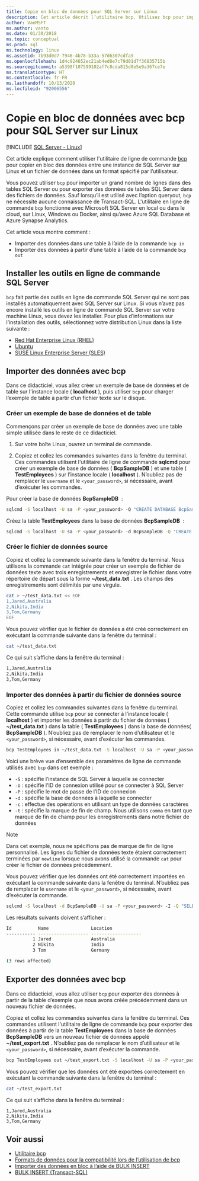 ```yaml
---
title: Copie en bloc de données pour SQL Server sur Linux
description: Cet article décrit l’utilitaire bcp. Utilisez bcp pour importer un grand nombre de lignes dans des tables SQL Server ou pour exporter des données de tables SQL Server dans des fichiers de données.
author: VanMSFT
ms.author: vanto
ms.date: 01/30/2018
ms.topic: conceptual
ms.prod: sql
ms.technology: linux
ms.assetid: 7b93d0d7-7946-4b78-b33a-57d6307cdfa9
ms.openlocfilehash: 1d4c924652ec21ab4ed8e7c79d01d7f36835715b
ms.sourcegitcommit: a5398f107599102af7c8cda815d8e5e9a367ce7e
ms.translationtype: HT
ms.contentlocale: fr-FR
ms.lasthandoff: 10/13/2020
ms.locfileid: "92006556"
---
```

# <a name="bulk-copy-data-with-bcp-to-sql-server-on-linux"></a>Copie en bloc de données avec bcp pour SQL Server sur Linux

[!INCLUDE [SQL Server - Linux](../includes/applies-to-version/sql-linux.md)]

Cet article explique comment utiliser l'utilitaire de ligne de commande [bcp](../tools/bcp-utility.md) pour copier en bloc des données entre une instance de SQL Server sur Linux et un fichier de données dans un format spécifié par l’utilisateur.

Vous pouvez utiliser `bcp` pour importer un grand nombre de lignes dans des tables SQL Server ou pour exporter des données de tables SQL Server dans des fichiers de données. Sauf lorsqu’il est utilisé avec l’option queryout, `bcp` ne nécessite aucune connaissance de Transact-SQL. L'utilitaire en ligne de commande `bcp` fonctionne avec Microsoft SQL Server en local ou dans le cloud, sur Linux, Windows ou Docker, ainsi qu’avec Azure SQL Database et Azure Synapse Analytics.

Cet article vous montre comment :
- Importer des données dans une table à l’aide de la commande `bcp in`
- Importer des données à partir d’une table à l’aide de la commande `bcp out`

## <a name="install-the-sql-server-command-line-tools"></a>Installer les outils en ligne de commande SQL Server

`bcp` fait partie des outils en ligne de commande SQL Server qui ne sont pas installés automatiquement avec SQL Server sur Linux. Si vous n’avez pas encore installé les outils en ligne de commande SQL Server sur votre machine Linux, vous devez les installer. Pour plus d’informations sur l’installation des outils, sélectionnez votre distribution Linux dans la liste suivante :

- [Red Hat Enterprise Linux (RHEL)](sql-server-linux-setup-tools.md#RHEL)
- [Ubuntu](sql-server-linux-setup-tools.md#ubuntu)
- [SUSE Linux Enterprise Server (SLES)](sql-server-linux-setup-tools.md#SLES)

## <a name="import-data-with-bcp"></a>Importer des données avec bcp

Dans ce didacticiel, vous allez créer un exemple de base de données et de table sur l'instance locale ( **localhost** ), puis utiliser `bcp` pour charger l’exemple de table à partir d’un fichier texte sur le disque.

### <a name="create-a-sample-database-and-table"></a>Créer un exemple de base de données et de table

Commençons par créer un exemple de base de données avec une table simple utilisée dans le reste de ce didacticiel.

1. Sur votre boîte Linux, ouvrez un terminal de commande.

2. Copiez et collez les commandes suivantes dans la fenêtre du terminal. Ces commandes utilisent l'utilitaire de ligne de commande **sqlcmd** pour créer un exemple de base de données ( **BcpSampleDB** ) et une table ( **TestEmployees** ) sur l’instance locale ( **localhost** ). N’oubliez pas de remplacer le `username` et le `<your_password>`, si nécessaire, avant d’exécuter les commandes.

Pour créer la base de données **BcpSampleDB**  :
```bash 
sqlcmd -S localhost -U sa -P <your_password> -Q "CREATE DATABASE BcpSampleDB;"
```
Créez la table **TestEmployees** dans la base de données **BcpSampleDB**  :
```bash 
sqlcmd -S localhost -U sa -P <your_password> -d BcpSampleDB -Q "CREATE TABLE TestEmployees (Id INT IDENTITY(1,1) NOT NULL PRIMARY KEY, Name NVARCHAR(50), Location NVARCHAR(50));"
```
### <a name="create-the-source-data-file"></a>Créer le fichier de données source
Copiez et collez la commande suivante dans la fenêtre du terminal. Nous utilisons la commande `cat` intégrée pour créer un exemple de fichier de données texte avec trois enregistrements et enregistrer le fichier dans votre répertoire de départ sous la forme **~/test_data.txt** . Les champs des enregistrements sont délimités par une virgule.

```bash
cat > ~/test_data.txt << EOF
1,Jared,Australia
2,Nikita,India
3,Tom,Germany
EOF
```

Vous pouvez vérifier que le fichier de données a été créé correctement en exécutant la commande suivante dans la fenêtre du terminal :
```bash 
cat ~/test_data.txt
```

Ce qui suit s’affiche dans la fenêtre du terminal :
```bash
1,Jared,Australia
2,Nikita,India
3,Tom,Germany
```

### <a name="import-data-from-the-source-data-file"></a>Importer des données à partir du fichier de données source
Copiez et collez les commandes suivantes dans la fenêtre du terminal. Cette commande utilise `bcp` pour se connecter à l’instance locale ( **localhost** ) et importer les données à partir du fichier de données ( **~/test_data.txt** ) dans la table ( **TestEmployees** ) dans la base de données( **BcpSampleDB** ). N’oubliez pas de remplacer le nom d’utilisateur et le `<your_password>`, si nécessaire, avant d’exécuter les commandes.

```bash 
bcp TestEmployees in ~/test_data.txt -S localhost -U sa -P <your_password> -d BcpSampleDB -c -t  ','
```

Voici une brève vue d’ensemble des paramètres de ligne de commande utilisés avec `bcp` dans cet exemple :
- `-S` : spécifie l’instance de SQL Server à laquelle se connecter
- `-U` : spécifie l'ID de connexion utilisé pour se connecter à SQL Server
- `-P` : spécifie le mot de passe de l’ID de connexion
- `-d` : spécifie la base de données à laquelle se connecter
- `-c` : effectue des opérations en utilisant un type de données caractères
- `-t` : spécifie la marque de fin de champ. Nous utilisons `comma` en tant que marque de fin de champ pour les enregistrements dans notre fichier de données

> [!NOTE]
> Dans cet exemple, nous ne spécifions pas de marque de fin de ligne personnalisé. Les lignes du fichier de données texte étaient correctement terminées par `newline` lorsque nous avons utilisé la commande `cat` pour créer le fichier de données précédemment.

Vous pouvez vérifier que les données ont été correctement importées en exécutant la commande suivante dans la fenêtre du terminal. N’oubliez pas de remplacer le `username` et le `<your_password>`, si nécessaire, avant d’exécuter la commande.
```bash 
sqlcmd -S localhost -d BcpSampleDB -U sa -P <your_password> -I -Q "SELECT * FROM TestEmployees;"
```

Les résultats suivants doivent s’afficher :
```bash
Id          Name                Location
----------- ------------------- -------------------
          1 Jared               Australia
          2 Nikita              India
          3 Tom                 Germany

(3 rows affected)
```

## <a name="export-data-with-bcp"></a>Exporter des données avec bcp

Dans ce didacticiel, vous allez utiliser `bcp` pour exporter des données à partir de la table d’exemple que nous avons créée précédemment dans un nouveau fichier de données.

Copiez et collez les commandes suivantes dans la fenêtre du terminal. Ces commandes utilisent l'utilitaire de ligne de commande `bcp` pour exporter des données à partir de la table **TestEmployees** dans la base de données **BcpSampleDB** vers un nouveau fichier de données appelé **~/test_export.txt** .  N’oubliez pas de remplacer le nom d’utilisateur et le `<your_password>`, si nécessaire, avant d’exécuter la commande.

```bash 
bcp TestEmployees out ~/test_export.txt -S localhost -U sa -P <your_password> -d BcpSampleDB -c -t ','
```

Vous pouvez vérifier que les données ont été exportées correctement en exécutant la commande suivante dans la fenêtre du terminal :
```bash 
cat ~/test_export.txt
```

Ce qui suit s’affiche dans la fenêtre du terminal :
```
1,Jared,Australia
2,Nikita,India
3,Tom,Germany
```

## <a name="see-also"></a>Voir aussi
- [Utilitaire bcp](../tools/bcp-utility.md)
- [Formats de données pour la compatibilité lors de l’utilisation de bcp](../relational-databases/import-export/specify-data-formats-for-compatibility-when-using-bcp-sql-server.md)
- [Importer des données en bloc à l’aide de BULK INSERT](../relational-databases/import-export/import-bulk-data-by-using-bulk-insert-or-openrowset-bulk-sql-server.md)
- [BULK INSERT (Transact-SQL)](../t-sql/statements/bulk-insert-transact-sql.md)
